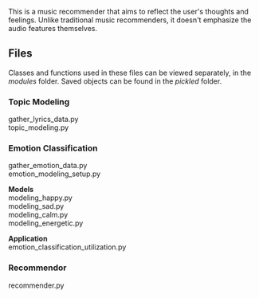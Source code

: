 This is a music recommender that aims to reflect the user's thoughts and feelings. Unlike traditional music recommenders, it doesn't emphasize the audio features themselves.

## Files
Classes and functions used in these files can be viewed separately, in the *modules* folder.
Saved objects can be found in the *pickled* folder.

### Topic Modeling
gather_lyrics_data.py  
topic_modeling.py

### Emotion Classification
gather_emotion_data.py  
emotion_modeling_setup.py

**Models**  
modeling_happy.py  
modeling_sad.py  
modeling_calm.py  
modeling_energetic.py

**Application**  
emotion_classification_utilization.py

### Recommendor
recommender.py

